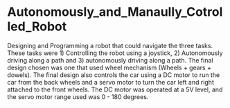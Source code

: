 # Autonomously_and_Manaully_Cotrolled_Robot

Designing and Programming a robot that could navigate the three tasks. These tasks were 1) Controlling the robot using a joystick, 2) Autonomously driving along a path and 3) autonomously driving along a path. The final design chosen was one that used wheel mechanism (Wheels + gears + dowels). The final design also controls the car using a DC motor to run the car from the back wheels and a servo motor to turn the car left and right attached to the front wheels. The DC motor was operated at a 5V level, and the servo motor range used was 0 - 180 degrees.
